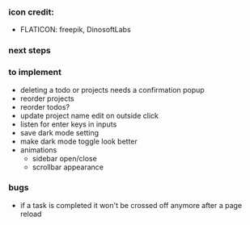 ### icon credit:

- FLATICON: freepik, DinosoftLabs

### next steps

### to implement

- deleting a todo or projects needs a confirmation popup
- reorder projects
- reorder todos?
- update project name edit on outside click
- listen for enter keys in inputs
- save dark mode setting
- make dark mode toggle look better
- animations
  - sidebar open/close
  - scrollbar appearance

### bugs

- if a task is completed it won't be crossed off anymore after a page reload
